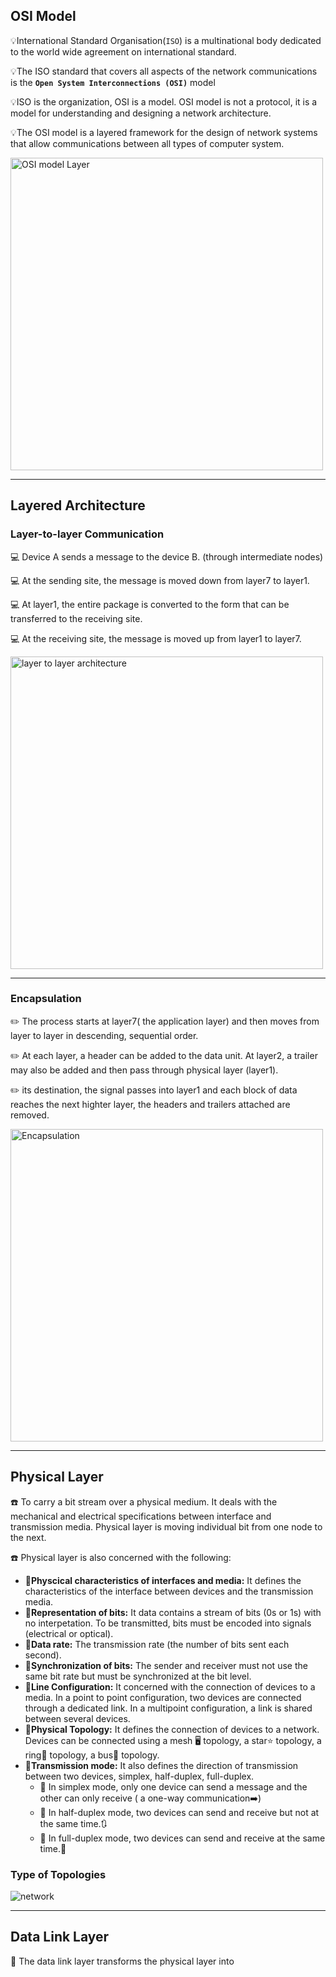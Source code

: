 ## OSI Model

💡International Standard Organisation(`ISO`) is a multinational body dedicated to the world wide agreement on international standard.

💡The ISO standard that covers all aspects of the network communications is the **`Open System Interconnections (OSI)`** model

💡ISO is the organization, OSI is a model. OSI model is not a protocol, it is a model for understanding and designing a network architecture.

💡The OSI model is a layered framework for the design of network systems that allow communications between all types of computer system.

<img src="https://github.com/yoon-thiri04/computer-network-lectures/assets/152978538/3807d5bd-4c57-4cef-bb1b-3baebea437e3" alt="OSI model Layer" width="500" text-align="center" />

---
## Layered Architecture
### Layer-to-layer Communication
💻 Device A sends a message to the device B. (through intermediate nodes)

💻 At the sending site, the message is moved down from layer7 to layer1.

💻 At layer1, the entire package is converted to the form that can be transferred to the receiving site.

💻 At the receiving site, the message is moved up from layer1 to layer7.

<img src="https://github.com/yoon-thiri04/computer-network-lectures/assets/152978538/f490b78d-c6a4-4de1-8863-5cdeba44b3e9" alt="layer to layer architecture" width="500"/>

---
### Encapsulation
✏️ The process starts at layer7( the application layer) and then moves from layer to layer in descending, sequential order.

✏️ At each layer, a header can be added to the data unit. At layer2, a trailer may also be added and then pass through physical layer (layer1).

✏️ its destination, the signal passes into layer1 and each block of data reaches the next highter layer, the headers and trailers attached are removed.

<img src="https://github.com/yoon-thiri04/computer-network-lectures/assets/152978538/48937219-480f-4b29-9f20-d941e921c3a4" alt="Encapsulation" width=500/>

---
## Physical Layer

☎️ To carry a bit stream over a physical medium. It deals with the mechanical and electrical specifications between interface and transmission media. Physical
layer is moving individual bit from one node to the next.

☎️ Physical layer is also concerned with the following:

   - 🥤**Physcical characteristics of interfaces and media:** It defines the characteristics of the interface between devices and the transmission media.
   - 🥤**Representation of bits:** It data contains a stream of bits (0s or 1s) with no interpetation. To be transmitted, bits must be encoded into signals (electrical or optical).
   - 🥤**Data rate:** The transmission rate (the number of bits sent each second).
   - 🥤**Synchronization of bits:** The sender and receiver must not use the same bit rate but must be synchronized at the bit level.
   - 🥤**Line Configuration:** It concerned with the connection of devices to a media. In a point to point configuration, two devices are connected through a dedicated link. In a multipoint configuration, a link is shared between several devices.
   - 🥤**Physical Topology:** It defines the connection of devices to a network. Devices can be connected using a mesh 🖥️ topology, a star⭐ topology, a ring💍 topology, a bus🚌 topology.
   - 🥤**Transmission mode:** It also defines the direction of transmission between two devices, simplex, half-duplex, full-duplex.
      - 👤 In simplex mode, only one device can send a message and the other can only receive ( a one-way communication➡️)
      - 👥 In half-duplex mode, two devices can send and receive but not at the same time.🔃
      - 👥 In full-duplex mode, two devices can send and receive at the same time.🔄

### Type of Topologies 
![network](https://github.com/yoon-thiri04/computer-network-lectures/assets/152978538/cb236376-89ef-4b79-abbe-598a24527565)

---
## Data Link Layer

🔗 The data link layer transforms the physical layer into 
